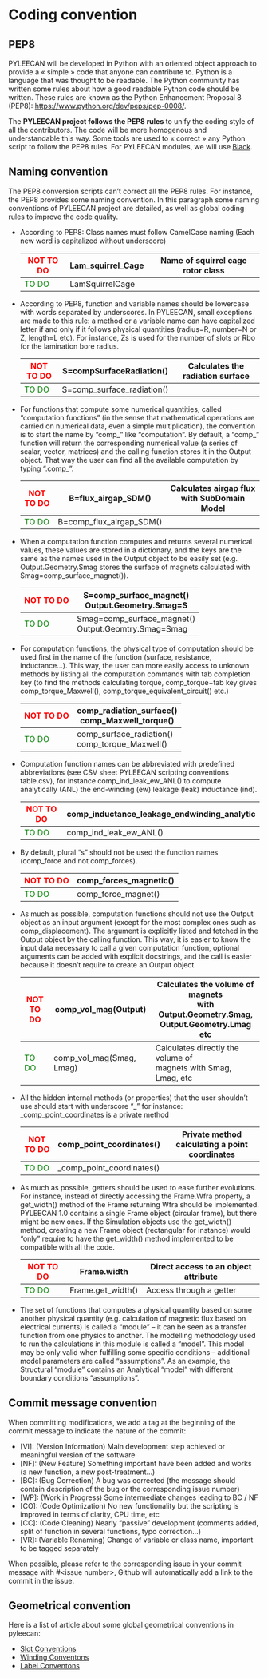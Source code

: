 Coding convention
=================

PEP8
----

PYLEECAN will be developed in Python with an oriented object approach to
provide a « simple » code that anyone can contribute to. Python is a
language that was thought to be readable. The Python community has
written some rules about how a good readable Python code should be
written. These rules are known as the Python Enhancement Proposal 8
(PEP8): <https://www.python.org/dev/peps/pep-0008/>.

The **PYLEECAN project follows the PEP8 rules** to unify the coding
style of all the contributors. The code will be more homogenous and
understandable this way. Some tools are used to « correct » any Python
script to follow the PEP8 rules. For PYLEECAN modules, we will use
[Black](https://black.readthedocs.io/en/stable/).

Naming convention
-----------------

The PEP8 conversion scripts can’t correct all the PEP8 rules. For
instance, the PEP8 provides some naming convention. In this paragraph
some naming conventions of PYLEECAN project are detailed, as well as
global coding rules to improve the code quality.

-   According to PEP8: Class names must follow CamelCase naming (Each
    new word is capitalized without underscore)


    | <span style="color:red">NOT TO DO</span> | Lam_squirrel_Cage | Name of squirrel cage rotor class |
    | ---------------------------------------- | ----------------- | --------------------------------- |
    | <span style="color:green">TO DO</span>   | LamSquirrelCage   |                                   |


-   According to PEP8, function and variable names should be lowercase
    with words separated by underscores. In PYLEECAN, small exceptions
    are made to this rule: a method or a variable name can have
    capitalized letter if and only if it follows physical quantities
    (radius=R, number=N or Z, length=L etc). For instance, Zs is used
    for the number of slots or Rbo for the lamination bore radius.

    
    | <span style="color:red">NOT TO DO</span> | S=compSurfaceRadiation()   | Calculates the radiation surface |
    | ---------------------------------------- | -------------------------- | -------------------------------- |
    | <span style="color:green">TO DO</span>   | S=comp_surface_radiation() |                                  |
    
    
-   For functions that compute some numerical quantities, called
    “computation functions” (in the sense that mathematical operations
    are carried on numerical data, even a simple multiplication), the
    convention is to start the name by “comp_” like “computation”. By
    default, a “comp_” function will return the corresponding numerical
    value (a series of scalar, vector, matrices) and the calling
    function stores it in the Output object. That way the user can find
    all the available computation by typing “.comp_”.


    | <span style="color:red">NOT TO DO</span> | B=flux_airgap_SDM()      | Calculates airgap flux with SubDomain Model |
    | ---------------------------------------- | ------------------------ | ------------------------------------------- |
    | <span style="color:green">TO DO</span>   | B=comp_flux_airgap_SDM() |                                             |

    
-   When a computation function computes and returns several numerical
    values, these values are stored in a dictionary, and the keys are
    the same as the names used in the Output object to be easily set
    (e.g. Output.Geometry.Smag stores the surface of magnets calculated
    with Smag=comp_surface_magnet()).

    
    | <span style="color:red">NOT TO DO</span> | S=comp_surface_magnet() </br>  Output.Geometry.Smag=S     |
    | ---------------------------------------- | --------------------------------------------------------- |
    | <span style="color:green">TO DO</span>   | Smag=comp_surface_magnet() </br> Output.Geomtry.Smag=Smag |

    
-   For computation functions, the physical type of computation should
    be used first in the name of the function (surface, resistance,
    inductance…). This way, the user can more easily access to unknown
    methods by listing all the computation commands with tab completion
    key (to find the methods calculating torque, comp_torque+tab key
    gives comp_torque_Maxwell(), comp_torque_equivalent_circuit()
    etc.)

    
    | <span style="color:red">NOT TO DO</span> | comp_radiation_surface() </br> comp_Maxwell_torque() |
    | ---------------------------------------- | ---------------------------------------------------- |
    | <span style="color:green">TO DO</span>   | comp_surface_radiation() </br> comp_torque_Maxwell() |
    
    
-   Computation function names can be abbreviated with predefined
    abbreviations (see CSV sheet PYLEECAN scripting conventions
    table.csv), for instance comp_ind_leak_ew_ANL() to compute
    analytically (ANL) the end-winding (ew) leakage (leak) inductance
    (ind).

    
    | <span style="color:red">NOT TO DO</span> | comp_inductance_leakage_endwinding_analytic |
    | ---------------------------------------- | ------------------------------------------- |
    | <span style="color:green">TO DO</span>   | comp_ind_leak_ew_ANL()                      |
    
    
-   By default, plural “s” should not be used the function names
    (comp_force and not comp_forces).

    
    | <span style="color:red">NOT TO DO</span> | comp_forces_magnetic() |
    | ---------------------------------------- | ---------------------- |
    | <span style="color:green">TO DO</span>   | comp_force_magnet()    |
    
    
-   As much as possible, computation functions should not use the Output
    object as an input argument (except for the most complex ones such
    as comp_displacement). The argument is explicitly listed and
    fetched in the Output object by the calling function. This way, it
    is easier to know the input data necessary to call a given
    computation function, optional arguments can be added with explicit
    docstrings, and the call is easier because it doesn’t require to
    create an Output object.


    | <span style="color:red">NOT TO DO</span> | comp_vol_mag(Output)     | Calculates the volume of magnets </br> with  Output.Geometry.Smag, </br> Output.Geometry.Lmag etc |
    | ---------------------------------------- | ------------------------ | ------------------------------------------------------------------------------------------------- |
    | <span style="color:green">TO DO</span>   | comp_vol_mag(Smag, Lmag) | Calculates directly the volume of </br> magnets with Smag, Lmag, etc                              |

    
-   All the hidden internal methods (or properties) that the user
    shouldn’t use should start with underscore “_” for instance:
    _comp_point_coordinates is a private method

    
    | <span style="color:red">NOT TO DO</span> | comp_point_coordinates()  | Private method calculating a point coordinates |
    | ---------------------------------------- | ------------------------- | ---------------------------------------------- |
    | <span style="color:green">TO DO</span>   | _comp_point_coordinates() |                                                |

    
-   As much as possible, getters should be used to ease further
    evolutions. For instance, instead of directly accessing the
    Frame.Wfra property, a get_width() method of the Frame returning
    Wfra should be implemented. PYLEECAN 1.0 contains a single Frame
    object (circular frame), but there might be new ones. If the
    Simulation objects use the get_width() method, creating a new Frame
    object (rectangular for instance) would “only” require to have the
    get_width() method implemented to be compatible with all the code.


    | <span style="color:red">NOT TO DO</span> | Frame.width       | Direct access to an object attribute |
    | ---------------------------------------- | ----------------- | ------------------------------------ |
    | <span style="color:green">TO DO</span>   | Frame.get_width() | Access through a getter              |


    
-   The set of functions that computes a physical quantity based on some
    another physical quantity (e.g. calculation of magnetic flux based
    on electrical currents) is called a “module” – it can be seen as a
    transfer function from one physics to another. The modelling
    methodology used to run the calculations in this module is called a
    “model”. This model may be only valid when fulfilling some specific
    conditions – additional model parameters are called “assumptions”.
    As an example, the Structural “module” contains an Analytical
    “model” with different boundary conditions “assumptions”.

Commit message convention
-------------------------

When committing modifications, we add a tag at the beginning of the
commit message to indicate the nature of the commit:

-   [VI]: (Version Information) Main development step achieved or
    meaningful version of the software
-   [NF]: (New Feature) Something important have been added and works (a
    new function, a new post-treatment…)
-   [BC]: (Bug Correction) A bug was corrected (the message should
    contain description of the bug or the corresponding issue number)
-   [WP]: (Work in Progress) Some intermediate changes leading to BC /
    NF
-   [CO]: (Code Optimization) No new functionality but the scripting is
    improved in terms of clarity, CPU time, etc
-   [CC]: (Code Cleaning) Nearly “passive” development (comments added,
    split of function in several functions, typo correction...)
-   [VR]: (Variable Renaming) Change of variable or class name,
    important to be tagged separately

When possible, please refer to the corresponding issue in your commit
message with #\<issue number>, Github will automatically add a link to
the commit in the issue.

Geometrical convention
----------------------

Here is a list of article about some global geometrical conventions in
pyleecan:

* [Slot Conventions](slot.convention.md)
* [Winding Conventons](winding.convention.md)
* [Label Conventons](label.convention.md)
